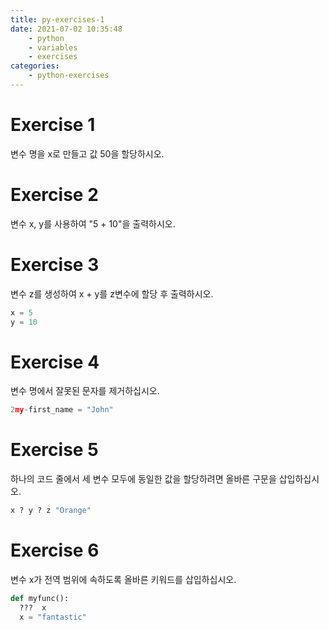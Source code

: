 ```yaml
---
title: py-exercises-1
date: 2021-07-02 10:35:48
    - python 
    - variables
    - exercises
categories: 
    - python-exercises
---
```


# Exercise 1
변수 명을 x로 만들고 값 50을 할당하시오.

# Exercise 2
변수 x, y를 사용하여 "5 + 10"을 출력하시오.

# Exercise 3
변수 z를 생성하여 x + y를 z변수에 할당 후 출력하시오.

``` python
x = 5
y = 10
```

# Exercise 4 
변수 명에서 잘못된 문자를 제거하십시오.
``` python
2my-first_name = "John"
```

# Exercise 5
하나의 코드 줄에서 세 변수 모두에 동일한 값을 할당하려면 올바른 구문을 삽입하십시오.

``` python
x ? y ? z "Orange"
```

# Exercise 6
변수 x가 전역 범위에 속하도록 올바른 키워드를 삽입하십시오.
``` python
def myfunc():
  ???  x
  x = "fantastic"
```
